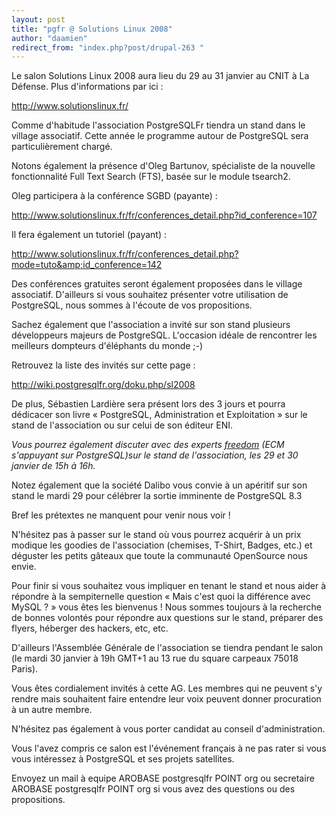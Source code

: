 ```yaml
---
layout: post
title: "pgfr @ Solutions Linux 2008"
author: "daamien"
redirect_from: "index.php?post/drupal-263 "
---
```




<p>Le salon Solutions Linux  2008 aura lieu du 29 au 31 janvier au CNIT à La Défense. Plus d'informations par ici&nbsp;:

<a href="http://www.solutionslinux.fr/">http://www.solutionslinux.fr/</a>

</p>

<p>

Comme d'habitude l'association PostgreSQLFr tiendra un stand dans le village associatif. Cette année le programme autour de PostgreSQL sera particulièrement chargé.

</p>

<p>

Notons également la présence d'Oleg Bartunov, spécialiste de la nouvelle fonctionnalité Full Text Search (FTS), basée sur le module tsearch2.

</p>

<p>

Oleg participera à la conférence SGBD (payante) :

<a href="http://www.solutionslinux.fr/fr/conferences_detail.php?id_conference=107">http://www.solutionslinux.fr/fr/conferences_detail.php?id_conference=107</a>

Il fera également un tutoriel (payant) :

<a href="http://www.solutionslinux.fr/fr/conferences_detail.php?mode=tuto&amp;id_conference=142">http://www.solutionslinux.fr/fr/conferences_detail.php?mode=tuto&amp;id_conference=142</a>

</p>

<p>

Des conférences gratuites seront également proposées dans le village associatif. D'ailleurs si vous souhaitez présenter votre utilisation de PostgreSQL, nous sommes à l'écoute de vos propositions.

</p>

<p>

Sachez également que l'association a invité sur son stand plusieurs développeurs majeurs de PostgreSQL. L'occasion idéale de rencontrer les meilleurs dompteurs d'éléphants du monde ;-)

Retrouvez la liste des invités sur cette page :

<a href="http://wiki.postgresqlfr.org/doku.php/sl2008">http://wiki.postgresqlfr.org/doku.php/sl2008</a>

</p>

<p>

De plus, Sébastien Lardière sera présent lors des 3 jours et pourra dédicacer son livre « PostgreSQL, Administration et Exploitation » sur le stand de l'association ou sur celui de son éditeur ENI.

</p>

<p>

*Vous pourrez également discuter avec des experts <a href="http://www.postgresqlfr.org/?q=node/1526">freedom</a> (ECM s'appuyant sur PostgreSQL)sur le stand de l'association, les 29 et 30 janvier de 15h à 16h.*

</p>

<p>

Notez également que la société Dalibo vous convie à un apéritif sur son stand le mardi 29 pour célébrer la sortie imminente de PostgreSQL 8.3

</p>

<p>

Bref les prétextes ne manquent pour venir nous voir&nbsp;!

</p>

<p>

N'hésitez pas à passer sur le stand où vous pourrez acquérir à un prix modique les goodies de l'association (chemises, T-Shirt, Badges, etc.) et déguster les petits gâteaux que toute la communauté OpenSource nous envie.

</p>

<p>

Pour finir si vous souhaitez vous impliquer en tenant le stand et nous aider à répondre à la sempiternelle question « Mais c'est quoi la différence avec MySQL ? » vous êtes les bienvenus ! Nous sommes toujours à la recherche de bonnes volontés pour répondre aux questions sur le stand, préparer des flyers, héberger des hackers, etc, etc.

</p>

<p>

D'ailleurs l'Assemblée Générale de l'association se tiendra pendant le salon (le mardi 30 janvier à 19h GMT+1 au 13 rue du square carpeaux 75018 Paris).

Vous êtes cordialement invités à cette AG. Les membres qui ne peuvent s'y rendre mais souhaitent faire entendre leur voix peuvent donner procuration à un autre membre.</p>

<p>N'hésitez pas également à vous porter candidat au conseil d'administration.</p>

<p>

Vous l'avez compris ce salon est l'événement français à ne pas rater si vous vous intéressez à PostgreSQL et ses projets satellites.</p>

<p>

Envoyez un mail à equipe AROBASE postgresqlfr POINT org ou secretaire AROBASE postgresqlfr POINT org si vous avez des questions ou des propositions.

</p>